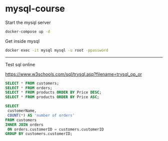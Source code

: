 # mysql-course

Start the mysql server
```bash
docker-compose up -d
```

Get inside mysql 
```bash
docker exec -it mysql mysql -u root -ppassword
```
---

Test sql online

https://www.w3schools.com/sql/trysql.asp?filename=trysql_op_or

```sql
SELECT * FROM customers;
SELECT * FROM orders;
SELECT * FROM products ORDER BY Price DESC;
SELECT * FROM products ORDER BY Price ASC;
```
```sql
SELECT 
 customerName,
 COUNT(*) AS 'number of orders'
FROM customers
INNER JOIN orders
 ON orders.customerID = customers.customerID
GROUP BY customers.customerID;
```
